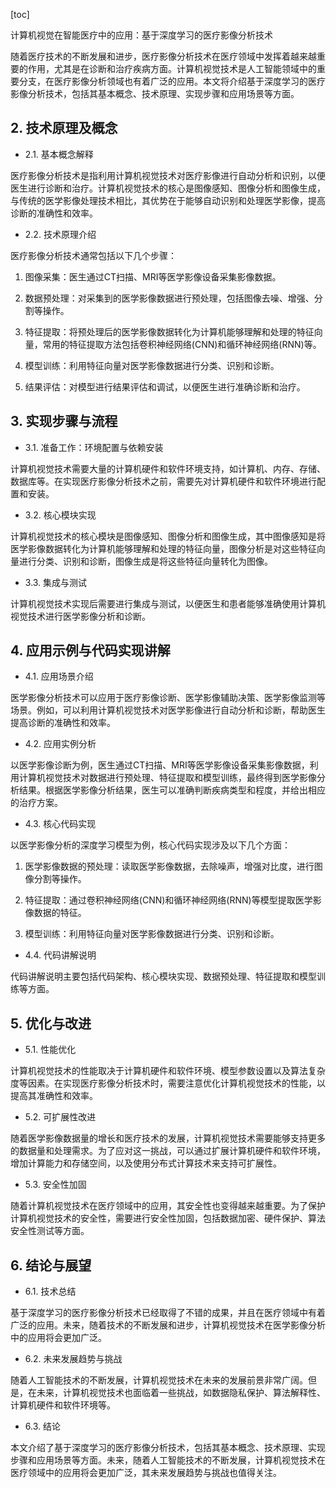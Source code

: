 
[toc]                    
                
                
计算机视觉在智能医疗中的应用：基于深度学习的医疗影像分析技术

随着医疗技术的不断发展和进步，医疗影像分析技术在医疗领域中发挥着越来越重要的作用，尤其是在诊断和治疗疾病方面。计算机视觉技术是人工智能领域中的重要分支，在医疗影像分析领域也有着广泛的应用。本文将介绍基于深度学习的医疗影像分析技术，包括其基本概念、技术原理、实现步骤和应用场景等方面。

## 2. 技术原理及概念

- 2.1. 基本概念解释

医疗影像分析技术是指利用计算机视觉技术对医疗影像进行自动分析和识别，以便医生进行诊断和治疗。计算机视觉技术的核心是图像感知、图像分析和图像生成，与传统的医学影像处理技术相比，其优势在于能够自动识别和处理医学影像，提高诊断的准确性和效率。

- 2.2. 技术原理介绍

医疗影像分析技术通常包括以下几个步骤：

1. 图像采集：医生通过CT扫描、MRI等医学影像设备采集影像数据。

2. 数据预处理：对采集到的医学影像数据进行预处理，包括图像去噪、增强、分割等操作。

3. 特征提取：将预处理后的医学影像数据转化为计算机能够理解和处理的特征向量，常用的特征提取方法包括卷积神经网络(CNN)和循环神经网络(RNN)等。

4. 模型训练：利用特征向量对医学影像数据进行分类、识别和诊断。

5. 结果评估：对模型进行结果评估和调试，以便医生进行准确诊断和治疗。

## 3. 实现步骤与流程

- 3.1. 准备工作：环境配置与依赖安装

计算机视觉技术需要大量的计算机硬件和软件环境支持，如计算机、内存、存储、数据库等。在实现医疗影像分析技术之前，需要先对计算机硬件和软件环境进行配置和安装。

- 3.2. 核心模块实现

计算机视觉技术的核心模块是图像感知、图像分析和图像生成，其中图像感知是将医学影像数据转化为计算机能够理解和处理的特征向量，图像分析是对这些特征向量进行分类、识别和诊断，图像生成是将这些特征向量转化为图像。

- 3.3. 集成与测试

计算机视觉技术实现后需要进行集成与测试，以便医生和患者能够准确使用计算机视觉技术进行医学影像分析和诊断。

## 4. 应用示例与代码实现讲解

- 4.1. 应用场景介绍

医学影像分析技术可以应用于医疗影像诊断、医学影像辅助决策、医学影像监测等场景。例如，可以利用计算机视觉技术对医学影像进行自动分析和诊断，帮助医生提高诊断的准确性和效率。

- 4.2. 应用实例分析

以医学影像诊断为例，医生通过CT扫描、MRI等医学影像设备采集影像数据，利用计算机视觉技术对数据进行预处理、特征提取和模型训练，最终得到医学影像分析结果。根据医学影像分析结果，医生可以准确判断疾病类型和程度，并给出相应的治疗方案。

- 4.3. 核心代码实现

以医学影像分析的深度学习模型为例，核心代码实现涉及以下几个方面：

1. 医学影像数据的预处理：读取医学影像数据，去除噪声，增强对比度，进行图像分割等操作。

2. 特征提取：通过卷积神经网络(CNN)和循环神经网络(RNN)等模型提取医学影像数据的特征。

3. 模型训练：利用特征向量对医学影像数据进行分类、识别和诊断。

- 4.4. 代码讲解说明

代码讲解说明主要包括代码架构、核心模块实现、数据预处理、特征提取和模型训练等方面。

## 5. 优化与改进

- 5.1. 性能优化

计算机视觉技术的性能取决于计算机硬件和软件环境、模型参数设置以及算法复杂度等因素。在实现医疗影像分析技术时，需要注意优化计算机视觉技术的性能，以提高其准确性和效率。

- 5.2. 可扩展性改进

随着医学影像数据量的增长和医疗技术的发展，计算机视觉技术需要能够支持更多的数据量和处理需求。为了应对这一挑战，可以通过扩展计算机硬件和软件环境，增加计算能力和存储空间，以及使用分布式计算技术来支持可扩展性。

- 5.3. 安全性加固

随着计算机视觉技术在医疗领域中的应用，其安全性也变得越来越重要。为了保护计算机视觉技术的安全性，需要进行安全性加固，包括数据加密、硬件保护、算法安全性测试等方面。

## 6. 结论与展望

- 6.1. 技术总结

基于深度学习的医疗影像分析技术已经取得了不错的成果，并且在医疗领域中有着广泛的应用。未来，随着技术的不断发展和进步，计算机视觉技术在医学影像分析中的应用将会更加广泛。

- 6.2. 未来发展趋势与挑战

随着人工智能技术的不断发展，计算机视觉技术在未来的发展前景非常广阔。但是，在未来，计算机视觉技术也面临着一些挑战，如数据隐私保护、算法解释性、计算机硬件和软件环境等。

- 6.3. 结论

本文介绍了基于深度学习的医疗影像分析技术，包括其基本概念、技术原理、实现步骤和应用场景等方面。未来，随着人工智能技术的不断发展，计算机视觉技术在医疗领域中的应用将会更加广泛，其未来发展趋势与挑战也值得关注。

